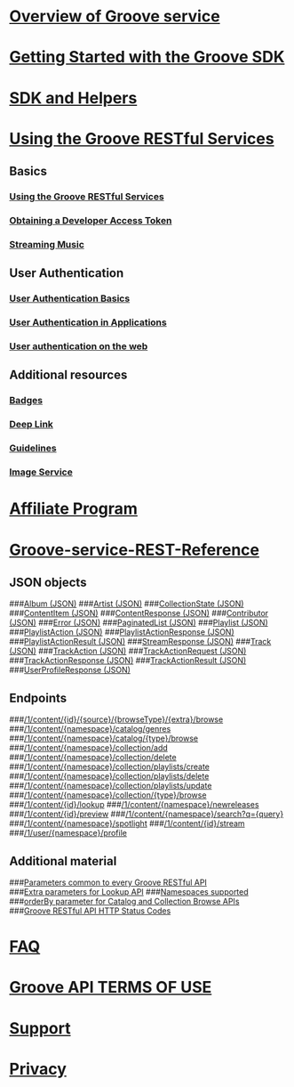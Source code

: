 # [Overview of Groove service](Groove-service.md)
# [Getting Started with the Groove SDK](Getting-Started.md)  
# [SDK and Helpers](SDK-and-helpers/SdK-and-Helpers.md)
# [Using the Groove RESTful Services](Using-the-Groove-RESTful-Services/Using-the-Groove-RESTful-Services.md)
## Basics
### [Using the Groove RESTful Services](Using-the-Groove-RESTful-Services/Using-the-Groove-RESTful-Services.md)
### [Obtaining a Developer Access Token](Using-the-Groove-RESTful-Services/Obtaining-a-Developer-Access-Token.md)
### [Streaming Music](Using-the-Groove-RESTful-Services/Streaming-Music.md)

## User Authentication
### [User Authentication Basics](Using-the-Groove-RESTful-Services/User-Authentication.md)
### [User Authentication in Applications](Using-the-Groove-RESTful-Services/User-Authentication-in-Applications.md)
### [User authentication on the web](Using-the-Groove-RESTful-Services/User-Authentication-on-the-web.md)


## Additional resources
### [Badges](Using-the-Groove-RESTful-Services/Badges.md)
### [Deep Link](Using-the-Groove-RESTful-Services/Deep-link.md)
### [Guidelines](Using-the-Groove-RESTful-Services/Guidelines.md)
### [Image Service](Using-the-Groove-RESTful-Services/Image-Service.md)

# [Affiliate Program](http://aka.ms/MicrosoftAffiliates)
# [Groove-service-REST-Reference](Groove-service-REST-Reference/Groove-Service-REST-Reference.md)
## JSON objects
###[Album (JSON)](Groove-service-REST-Reference/JSON_Album.md)
###[Artist (JSON)](Groove-service-REST-Reference/JSON_Artist.md)
###[CollectionState (JSON)](Groove-service-REST-Reference/JSON_CollectionState.md)
###[ContentItem (JSON)](Groove-service-REST-Reference/JSON_ContentItem.md)
###[ContentResponse (JSON)](Groove-service-REST-Reference/JSON_ContentResponse.md)
###[Contributor (JSON)](Groove-service-REST-Reference/JSON_Contributor.md)
###[Error (JSON)](Groove-service-REST-Reference/JSON_Error.md)
###[PaginatedList (JSON)](Groove-service-REST-Reference/JSON_PaginatedList.md)
###[Playlist (JSON)](Groove-service-REST-Reference/JSON_Playlist.md)
###[PlaylistAction (JSON)](Groove-service-REST-Reference/JSON_PlaylistAction.md)
###[PlaylistActionResponse (JSON)](Groove-service-REST-Reference/JSON_PlaylistActionResponse.md)
###[PlaylistActionResult (JSON)](Groove-service-REST-Reference/JSON_PlaylistActionResult.md)
###[StreamResponse (JSON)](Groove-service-REST-Reference/JSON_StreamResponse.md)
###[Track (JSON)](Groove-service-REST-Reference/JSON_Track.md)
###[TrackAction (JSON)](Groove-service-REST-Reference/JSON_TrackAction.md)
###[TrackActionRequest (JSON)](Groove-service-REST-Reference/JSON_TrackActionRequest.md)
###[TrackActionResponse (JSON)](Groove-service-REST-Reference/JSON_TrackActionResponse.md)
###[TrackActionResult (JSON)](Groove-service-REST-Reference/JSON_TrackActionResult.md)
###[UserProfileResponse (JSON)](Groove-service-REST-Reference/JSON_UserProfileResponse.md)

## Endpoints
###[/1/content/{id}/{source}/{browseType}/{extra}/browse](Groove-service-REST-Reference/URI_ContentIdSourceBrowsetypeExtraBrowseGET.md)
###[/1/content/{namespace}/catalog/genres](Groove-service-REST-Reference/URI_ContentNamespaceCatalogGenresGET.md) 
###[/1/content/{namespace}/catalog/{type}/browse](Groove-service-REST-Reference/URI_ContentNamespaceCatalogTypeBrowseGET.md)
###[/1/content/{namespace}/collection/add](Groove-service-REST-Reference/URI_ContentNamespaceCollectionAddPOST.md)
###[/1/content/{namespace}/collection/delete](Groove-service-REST-Reference/URI_ContentNamespaceCollectionDeletePOST.md)
###[/1/content/{namespace}/collection/playlists/create](Groove-service-REST-Reference/URI_ContentNamespaceCollectionPlaylistsCreatePOST.md)
###[/1/content/{namespace}/collection/playlists/delete](Groove-service-REST-Reference/URI_ContentNamespaceCollectionPlaylistsDeletePOST.md)
###[/1/content/{namespace}/collection/playlists/update](Groove-service-REST-Reference/URI_ContentNamespaceCollectionPlaylistsUpdatePOST.md)
###[/1/content/{namespace}/collection/{type}/browse](Groove-service-REST-Reference/URI_ContentNamespaceCollectionTypeBrowseGET.md)
###[/1/content/{id}/lookup](Groove-service-REST-Reference/URI_ContentLookupGET.md)
###[/1/content/{namespace}/newreleases](Groove-service-REST-Reference/URI_ContentNamespaceNewreleasesGET.md)
###[/1/content/{id}/preview](Groove-service-REST-Reference/URI_ContentNamespacePreviewGET.md)
###[/1/content/{namespace}/search?q={query}](Groove-service-REST-Reference/URI_ContentSearchGET.md)
###[/1/content/{namespace}/spotlight](Groove-service-REST-Reference/URI_ContentNamespaceSpotlightGET.md)
###[/1/content/{id}/stream](Groove-service-REST-Reference/URI_ContentNamespaceStreamGET.md)
###[/1/user/{namespace}/profile](Groove-service-REST-Reference/URI_UserNamespaceProfileGET.md)


## Additional material
###[Parameters common to every Groove RESTful API](Groove-service-REST-Reference/CommonParameters.md)  
###[Extra parameters for Lookup API](Groove-service-REST-Reference/Extras.md) 
###[Namespaces supported](Groove-service-REST-Reference/Namespace.md)  
###[orderBy parameter for Catalog and Collection Browse APIs](Groove-service-REST-Reference/OrderBy.md)  
###[Groove RESTful API HTTP Status Codes](Groove-service-REST-Reference/HTTPStatusCodes.md)   

# [FAQ](FAQ.md)
# [Groove API TERMS OF USE](Groove-API-Terms-of-Use.md)
# [Support](Support.md)
# [Privacy](Privacy.md)

